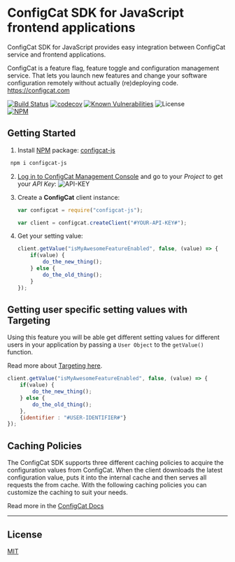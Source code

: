 # ConfigCat SDK for JavaScript frontend applications

ConfigCat SDK for JavaScript provides easy integration between ConfigCat service and frontend applications.

ConfigCat is a feature flag, feature toggle and configuration management service. That lets you launch new features and change your software configuration remotely without actually (re)deploying code.
https://configcat.com  

[![Build Status](https://travis-ci.com/configcat/js-sdk.svg?branch=master)](https://travis-ci.com/configcat/js-sdk) [![codecov](https://codecov.io/gh/configcat/js-sdk/branch/master/graph/badge.svg)](https://codecov.io/gh/configcat/js-sdk) [![Known Vulnerabilities](https://snyk.io/test/github/configcat/js-sdk/badge.svg?targetFile=package.json)](https://snyk.io/test/github/configcat/js-sdk?targetFile=package.json) ![License](https://img.shields.io/github/license/configcat/js-sdk.svg) \
[![NPM](https://nodei.co/npm/configcat-js.png)](https://nodei.co/npm/configcat-js/)

## Getting Started

1. Install [NPM](https://docs.npmjs.com/cli/install) package: [configcat-js]( https://npmjs.com/package/configcat-js)
 ```PowerShell
  npm i configcat-js
 ```
2. <a href="https://configcat.com/Account/Login" target="_blank">Log in to ConfigCat Management Console</a> and go to your *Project* to get your *API Key*:
![API-KEY](https://raw.githubusercontent.com/ConfigCat/js-sdk/master/media/readme01.png  "API-KEY")

1. Create a **ConfigCat** client instance:
    ```javascript
    var configcat = require("configcat-js");

    var client = configcat.createClient("#YOUR-API-KEY#");
    ```
1. Get your setting value:
    ```javascript
    client.getValue("isMyAwesomeFeatureEnabled", false, (value) => {
        if(value) {
            do_the_new_thing();
        } else {
            do_the_old_thing();
        }
    });
    ```

## Getting user specific setting values with Targeting
Using this feature you will be able get different setting values for different users in your application by passing a `User Object` to the `getValue()` function.

Read more about [Targeting here](https://docs.configcat.com/docs/advanced/targeting/).
```js
client.getValue("isMyAwesomeFeatureEnabled", false, (value) => {
    if(value) {
        do_the_new_thing();
    } else {
        do_the_old_thing();
    },
    {identifier : "#USER-IDENTIFIER#"}
});
```

## Caching Policies
The ConfigCat SDK supports three different caching policies to acquire the configuration values from ConfigCat. When the client downloads the latest configuration value, puts it into the internal cache and then serves all requests the from cache. With the following caching policies you can customize the caching to suit your needs.

Read more in the [ConfigCat Docs](https://docs.configcat.com/docs/sdk-reference/js/)

---

## License
[MIT](https://raw.githubusercontent.com/ConfigCat/js-sdk/master/LICENSE)

